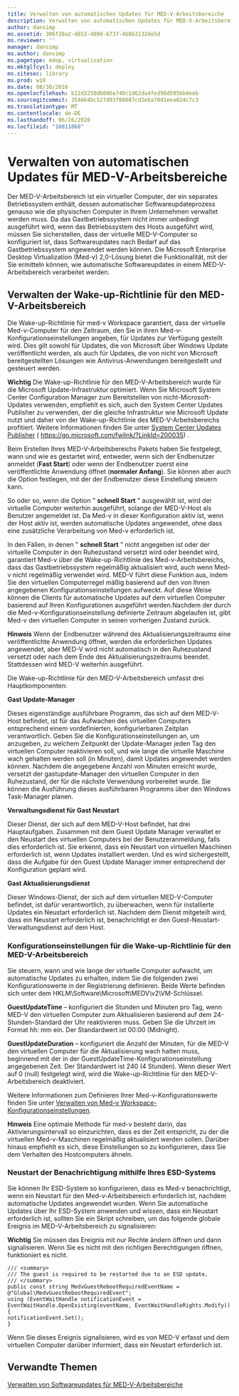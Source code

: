 ```yaml
---
title: Verwalten von automatischen Updates für MED-V-Arbeitsbereiche
description: Verwalten von automatischen Updates für MED-V-Arbeitsbereiche
author: dansimp
ms.assetid: 306f28a2-d653-480d-b737-4b8b3132de5d
ms.reviewer: ''
manager: dansimp
ms.author: dansimp
ms.pagetype: mdop, virtualization
ms.mktglfcycl: deploy
ms.sitesec: library
ms.prod: w10
ms.date: 08/30/2016
ms.openlocfilehash: b22d3250db806e740c1d62da4fed98d5956b0eeb
ms.sourcegitcommit: 354664bc527d93f80687cd2eba70d1eea024c7c3
ms.translationtype: MT
ms.contentlocale: de-DE
ms.lasthandoff: 06/26/2020
ms.locfileid: "10811068"
---
```

# Verwalten von automatischen Updates für MED-V-Arbeitsbereiche


Der MED-V-Arbeitsbereich ist ein virtueller Computer, der ein separates Betriebssystem enthält, dessen automatischer Softwareupdateprozess genauso wie die physischen Computer in Ihrem Unternehmen verwaltet werden muss. Da das Gastbetriebssystem nicht immer unbedingt ausgeführt wird, wenn das Betriebssystem des Hosts ausgeführt wird, müssen Sie sicherstellen, dass der virtuelle MED-V-Computer so konfiguriert ist, dass Softwareupdates nach Bedarf auf das Gastbetriebssystem angewendet werden können. Die Microsoft Enterprise Desktop Virtualization (Med-v) 2,0-Lösung bietet die Funktionalität, mit der Sie ermitteln können, wie automatische Softwareupdates in einem MED-V-Arbeitsbereich verarbeitet werden.

## Verwalten der Wake-up-Richtlinie für den MED-V-Arbeitsbereich


Die Wake-up-Richtlinie für med-v Workspace garantiert, dass der virtuelle Med-v-Computer für den Zeitraum, den Sie in ihren Med-v-Konfigurationseinstellungen angeben, für Updates zur Verfügung gestellt wird. Dies gilt sowohl für Updates, die von Microsoft über Windows Update veröffentlicht werden, als auch für Updates, die von nicht von Microsoft bereitgestellten Lösungen wie Antivirus-Anwendungen bereitgestellt und gesteuert werden.

**Wichtig**  Die Wake-up-Richtlinie für den MED-V-Arbeitsbereich wurde für die Microsoft Update-Infrastruktur optimiert. Wenn Sie Microsoft System Center Configuration Manager zum Bereitstellen von nicht-Microsoft-Updates verwenden, empfiehlt es sich, auch den System Center Updates Publisher zu verwenden, der die gleiche Infrastruktur wie Microsoft Update nutzt und daher von der Wake-up-Richtlinie des MED-V-Arbeitsbereichs profitiert. Weitere Informationen finden Sie unter [System Center Updates Publisher](https://go.microsoft.com/fwlink/?LinkId=200035) ( https://go.microsoft.com/fwlink/?LinkId=200035) .

 

Beim Erstellen Ihres MED-V-Arbeitsbereichs Pakets haben Sie festgelegt, wann und wie es gestartet wird, entweder, wenn sich der Endbenutzer anmeldet (**Fast Start**) oder wenn der Endbenutzer zuerst eine veröffentlichte Anwendung öffnet (**normaler Anfang**). Sie können aber auch die Option festlegen, mit der der Endbenutzer diese Einstellung steuern kann.

So oder so, wenn die Option " **schnell Start** " ausgewählt ist, wird der virtuelle Computer weiterhin ausgeführt, solange der MED-V-Host als Benutzer angemeldet ist. Da Med-v in dieser Konfiguration aktiv ist, wenn der Host aktiv ist, werden automatische Updates angewendet, ohne dass eine zusätzliche Verarbeitung von Med-v erforderlich ist.

In den Fällen, in denen " **schnell Start** " nicht angegeben ist oder der virtuelle Computer in den Ruhezustand versetzt wird oder beendet wird, garantiert Med-v über die Wake-up-Richtlinie des Med-v-Arbeitsbereichs, dass das Gastbetriebssystem regelmäßig aktualisiert wird, auch wenn Med-v nicht regelmäßig verwendet wird. MED-V führt diese Funktion aus, indem Sie den virtuellen Computerregel mäßig basierend auf den von Ihnen angegebenen Konfigurationseinstellungen aufweckt. Auf diese Weise können die Clients für automatische Updates auf dem virtuellen Computer basierend auf Ihren Konfigurationen ausgeführt werden.Nachdem der durch die Med-v-Konfigurationseinstellung definierte Zeitraum abgelaufen ist, gibt Med-v den virtuellen Computer in seinen vorherigen Zustand zurück.

**Hinweis**  Wenn der Endbenutzer während des Aktualisierungszeitraums eine veröffentlichte Anwendung öffnet, werden die erforderlichen Updates angewendet, aber MED-V wird nicht automatisch in den Ruhezustand versetzt oder nach dem Ende des Aktualisierungszeitraums beendet. Stattdessen wird MED-V weiterhin ausgeführt.

 

Die Wake-up-Richtlinie für den MED-V-Arbeitsbereich umfasst drei Hauptkomponenten:

**Gast Update-Manager**

Dieses eigenständige ausführbare Programm, das sich auf dem MED-V-Host befindet, ist für das Aufwachen des virtuellen Computers entsprechend einem vordefinierten, konfigurierbaren Zeitplan verantwortlich. Geben Sie die Konfigurationseinstellungen an, um anzugeben, zu welchem Zeitpunkt der Update-Manager jeden Tag den virtuellen Computer reaktivieren soll, und wie lange die virtuelle Maschine wach gehalten werden soll (in Minuten), damit Updates angewendet werden können. Nachdem die angegebene Anzahl von Minuten erreicht wurde, versetzt der gastupdate-Manager den virtuellen Computer in den Ruhezustand, der für die nächste Verwendung vorbereitet wurde. Sie können die Ausführung dieses ausführbaren Programms über den Windows Task-Manager planen.

**Verwaltungsdienst für Gast Neustart**

Dieser Dienst, der sich auf dem MED-V-Host befindet, hat drei Hauptaufgaben. Zusammen mit dem Guest Update Manager verwaltet er den Neustart des virtuellen Computers bei der Benutzeranmeldung, falls dies erforderlich ist. Sie erkennt, dass ein Neustart von virtuellen Maschinen erforderlich ist, wenn Updates installiert werden. Und es wird sichergestellt, dass die Aufgabe für den Guest Update Manager immer entsprechend der Konfiguration geplant wird.

**Gast Aktualisierungsdienst**

Dieser Windows-Dienst, der sich auf dem virtuellen MED-V-Computer befindet, ist dafür verantwortlich, zu überwachen, wenn für installierte Updates ein Neustart erforderlich ist. Nachdem dem Dienst mitgeteilt wird, dass ein Neustart erforderlich ist, benachrichtigt er den Guest-Neustart-Verwaltungsdienst auf dem Host.

### Konfigurationseinstellungen für die Wake-up-Richtlinie für den MED-V-Arbeitsbereich

Sie steuern, wann und wie lange der virtuelle Computer aufwacht, um automatische Updates zu erhalten, indem Sie die folgenden zwei Konfigurationswerte in der Registrierung definieren. Beide Werte befinden sich unter dem HKLM\\Software\\Microsoft\\MEDV\\v2\\VM-Schlüssel.

**GuestUpdateTime** – konfiguriert die Stunden und Minuten pro Tag, wenn MED-V den virtuellen Computer zum Aktualisieren basierend auf dem 24-Stunden-Standard der Uhr reaktivieren muss. Geben Sie die Uhrzeit im Format hh: mm ein. Der Standardwert ist 00:00 (Midnight).

**GuestUpdateDuration** – konfiguriert die Anzahl der Minuten, für die MED-V den virtuellen Computer für die Aktualisierung wach halten muss, beginnend mit der in der GuestUpdateTime-Konfigurationseinstellung angegebenen Zeit. Der Standardwert ist 240 (4 Stunden). Wenn dieser Wert auf 0 (null) festgelegt wird, wird die Wake-up-Richtlinie für den MED-V-Arbeitsbereich deaktiviert.

Weitere Informationen zum Definieren Ihrer Med-v-Konfigurationswerte finden Sie unter [Verwalten von Med-v Workspace-Konfigurationseinstellungen](managing-med-v-workspace-configuration-settings.md).

**Hinweis**  Eine optimale Methode für med-v besteht darin, das Aktivierungsintervall so einzurichten, dass es der Zeit entspricht, zu der die virtuellen Med-v-Maschinen regelmäßig aktualisiert werden sollen. Darüber hinaus empfiehlt es sich, diese Einstellungen so zu konfigurieren, dass Sie dem Verhalten des Hostcomputers ähneln.

 

### Neustart der Benachrichtigung mithilfe Ihres ESD-Systems

Sie können Ihr ESD-System so konfigurieren, dass es Med-v benachrichtigt, wenn ein Neustart für den Med-v-Arbeitsbereich erforderlich ist, nachdem automatische Updates angewendet wurden. Wenn Sie automatische Updates über Ihr ESD-System anwenden und wissen, dass ein Neustart erforderlich ist, sollten Sie ein Skript schreiben, um das folgende globale Ereignis im MED-V-Arbeitsbereich zu signalisieren:

**Wichtig**  Sie müssen das Ereignis mit nur Rechte ändern öffnen und dann signalisieren. Wenn Sie es nicht mit den richtigen Berechtigungen öffnen, funktioniert es nicht.

 

``` syntax
/// <summary>
/// The guest is required to be restarted due to an ESD update.
/// </summary>
public const string MedvGuestRebootRequiredEventName = @"Global\MedvGuestRebootRequiredEvent";
using (EventWaitHandle notificationEvent = 
EventWaitHandle.OpenExisting(eventName, EventWaitHandleRights.Modify))
{
notificationEvent.Set();
}
```

Wenn Sie dieses Ereignis signalisieren, wird es von MED-V erfasst und dem virtuellen Computer darüber informiert, dass ein Neustart erforderlich ist.

## Verwandte Themen


[Verwalten von Softwareupdates für MED-V-Arbeitsbereiche](managing-software-updates-for-med-v-workspaces.md)

 

 





